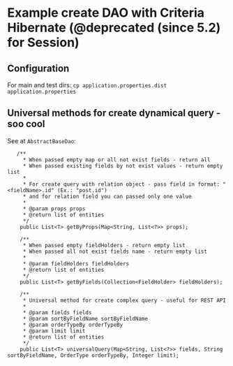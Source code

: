 # Example create DAO with Criteria Hibernate (@deprecated (since 5.2) for Session)

## Configuration

For main and test dirs:
`cp application.properties.dist application.properties`

## Universal methods for create dynamical query - soo cool

See at `AbstractBaseDao`:
```
   /**
     * When passed empty map or all not exist fields - return all
     * When passed existing fields by not exist values - return empty list
     *
     * For create query with relation object - pass field in format: "<fieldName>.id" (Ex.: "post.id")
     * and for relation field you can passed only one value
     *
     * @param props props
     * @return list of entities
     */
    public List<T> getByProps(Map<String, List<?>> props);

    /**
     * When passed empty fieldHolders - return empty list
     * When passed all not exist fields name - return empty list
     *
     * @param fieldHolders fieldHolders
     * @return list of entities
     */
    public List<T> getByFields(Collection<FieldHolder> fieldHolders);
    
    /**
     * Universal method for create complex query - useful for REST API
     *
     * @param fields fields
     * @param sortByFieldName sortByFieldName
     * @param orderTypeBy orderTypeBy
     * @param limit limit
     * @return list of entities
     */
    public List<T> universalQuery(Map<String, List<?>> fields, String sortByFieldName, OrderType orderTypeBy, Integer limit);
```
